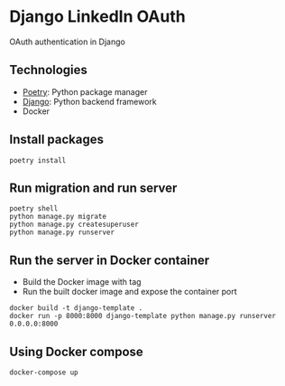 # Django LinkedIn OAuth
OAuth authentication in Django

## Technologies
- [Poetry](https://python-poetry.org/docs/): Python package manager
- [Django](https://www.djangoproject.com/): Python backend framework
- Docker

## Install packages
`poetry install`

## Run migration and run server
```shell
poetry shell
python manage.py migrate
python manage.py createsuperuser
python manage.py runserver
```

## Run the server in Docker container
* Build the Docker image with tag
* Run the built docker image and expose the container port
```shell
docker build -t django-template .
docker run -p 8000:8000 django-template python manage.py runserver 0.0.0.0:8000
```

## Using Docker compose
```shell
docker-compose up
```